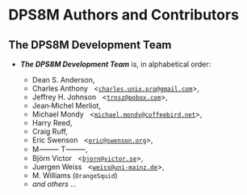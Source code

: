 <!-- vim: set ft=markdown ts=2 sw=2 cc=80 ai et spell nolist wrap lbr :-->
<!-- SPDX-License-Identifier: LicenseRef-CF-GAL -->
<!-- SPDX-FileCopyrightText: 2021-2025 The DPS8M Development Team -->
<!-- scspell-id: 8d7a0f11-f778-11ec-b024-80ee73e9b8e7 -->

<!-- pagebreak -->

# DPS8M Authors and Contributors

<!-- br -->

## The DPS8M Development Team

<!-- br -->

* ***The DPS8M Development Team*** is, in alphabetical order:

  * Dean S. Anderson, &nbsp;
  * Charles Anthony &nbsp;
    \<[`charles.unix.pro@gmail.com`](mailto:charles.unix.pro@gmail.com)\>,
  * Jeffrey H. Johnson &nbsp;
    \<[`trnsz@pobox.com`](mailto:trnsz@pobox.com)\>,
  * Jean‑Michel Merliot, &nbsp;
  * Michael Mondy &nbsp;
    \<[`michael.mondy@coffeebird.net`](mailto:michael.mondy@coffeebird.net)\>,
  * Harry Reed, &nbsp;
  * Craig Ruff, &nbsp;
  * Eric Swenson &nbsp;
    \<[`eric@swenson.org`](mailto:eric@swenson.org)\>,
  * M⸻ T⸻, &nbsp;
  * Björn Victor &nbsp;
    \<[`bjorn@victor.se`](mailto:bjorn@victor.se)\>,
  * Juergen Weiss &nbsp;
    \<[`weiss@uni-mainz.de`](mailto:weiss@uni-mainz.de)\>,
  * M. Williams (`OrangeSquid`) &nbsp;
  * *and others ...*
